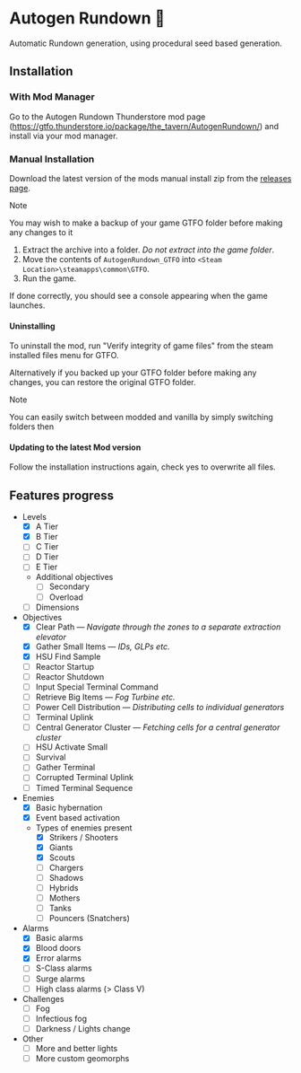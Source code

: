 # Autogen Rundown 🎲

Automatic Rundown generation, using procedural seed based generation.

## Installation

### With Mod Manager

Go to the Autogen Rundown Thunderstore mod page (https://gtfo.thunderstore.io/package/the_tavern/AutogenRundown/) and install via your mod manager.

### Manual Installation
Download the latest version of the mods manual install zip from the [releases page](https://github.com/brgmnn/autogen-rundown/releases/download/latest/AutogenRundown_0.2.1.zip).

> [!NOTE]
> You may wish to make a backup of your game GTFO folder before making any changes to it

1. Extract the archive into a folder. *Do not extract into the game folder*.
2. Move the contents of `AutogenRundown_GTFO` into `<Steam Location>\steamapps\common\GTFO`.
3. Run the game.

If done correctly, you should see a console appearing when the game launches.

#### Uninstalling

To uninstall the mod, run "Verify integrity of game files" from the steam installed files menu for GTFO.

Alternatively if you backed up your GTFO folder before making any changes, you can restore the original GTFO folder.

> [!NOTE]
> You can easily switch between modded and vanilla by simply switching folders then

#### Updating to the latest Mod version

Follow the installation instructions again, check yes to overwrite all files.

## Features progress

* Levels
    * [x] A Tier
    * [x] B Tier
    * [ ] C Tier
    * [ ] D Tier
    * [ ] E Tier
    * Additional objectives
        * [ ] Secondary
        * [ ] Overload
    * [ ] Dimensions
* Objectives
    * [x] Clear Path — *Navigate through the zones to a separate extraction elevator*
    * [x] Gather Small Items — *IDs, GLPs etc.*
    * [x] HSU Find Sample
    * [ ] Reactor Startup
    * [ ] Reactor Shutdown
    * [ ] Input Special Terminal Command
    * [ ] Retrieve Big Items — *Fog Turbine etc.*
    * [ ] Power Cell Distribution — *Distributing cells to individual generators*
    * [ ] Terminal Uplink
    * [ ] Central Generator Cluster — *Fetching cells for a central generator cluster*
    * [ ] HSU Activate Small
    * [ ] Survival
    * [ ] Gather Terminal
    * [ ] Corrupted Terminal Uplink
    * [ ] Timed Terminal Sequence
* Enemies
    * [x] Basic hybernation
    * [x] Event based activation
    * Types of enemies present
        * [x] Strikers / Shooters
        * [x] Giants
        * [x] Scouts
        * [ ] Chargers
        * [ ] Shadows
        * [ ] Hybrids
        * [ ] Mothers
        * [ ] Tanks
        * [ ] Pouncers (Snatchers)
* Alarms
    * [x] Basic alarms
    * [x] Blood doors
    * [x] Error alarms
    * [ ] S-Class alarms
    * [ ] Surge alarms
    * [ ] High class alarms (> Class V)
* Challenges
    * [ ] Fog
    * [ ] Infectious fog
    * [ ] Darkness / Lights change
* Other
    * [ ] More and better lights
    * [ ] More custom geomorphs
